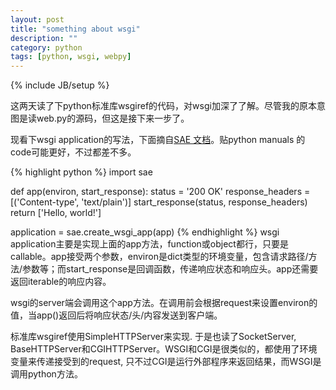```yaml
---
layout: post
title: "something about wsgi"
description: ""
category: python
tags: [python, wsgi, webpy]
---
```

{% include JB/setup %}

这两天读了下python标准库wsgiref的代码，对wsgi加深了了解。尽管我的原本意图是读web.py的源码，但这是接下来一步了。

现看下wsgi application的写法，下面摘自[SAE 文档](http://sae.sina.com.cn/doc/python/tutorial.html#hello-world)。贴python manuals 的code可能更好，不过都差不多。


{% highlight python %}
import sae

def app(environ, start_response):
    status = '200 OK'
    response_headers = [('Content-type', 'text/plain')]
    start_response(status, response_headers)
    return ['Hello, world!']

application = sae.create_wsgi_app(app)
{% endhighlight %}
wsgi application主要是实现上面的app方法，function或object都行，只要是callable。app接受两个参数，environ是dict类型的环境变量，包含请求路径/方法/参数等；而start_response是回调函数，传递响应状态和响应头。app还需要返回iterable的响应内容。

wsgi的server端会调用这个app方法。在调用前会根据request来设置environ的值，当app()返回后将响应状态/头/内容发送到客户端。

标准库wsgiref使用SimpleHTTPServer来实现. 于是也读了SocketServer, BaseHTTPServer和CGIHTTPServer。WSGI和CGI是很类似的，都使用了环境变量来传递接受到的request, 只不过CGI是运行外部程序来返回结果，而WSGI是调用python方法。

